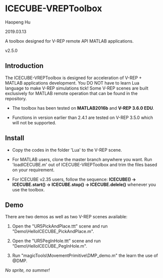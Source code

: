 # ICECUBE-VREPToolbox

Haopeng Hu

2019.03.13

A toolbox designed for V-REP remote API MATLAB applications.

v2.5.0

## Introduction

The ICECUBE-VREPToolbox is designed for acceleration of V-REP + MATLAB applications development. You DO NOT have to learn Lua language to make V-REP simulations tick! Some V-REP scenes are built exclusively for MATLAB remote operation that can be found in the repository.

- The toolbox has been tested on **MATLAB2016b** and **V-REP 3.6.0 EDU**.

- Functions in version earlier than 2.4.1 are tested on V-REP 3.5.0 which will not be supported.

## Install

- Copy the codes in the folder 'Lua' to the V-REP scene.

- For MATLAB users, clone the master branch anywhere you want. Run 'loadICECUBE.m' out of ICECUBE-VREPToolbox and trim the files based on your requirement.

- For ICECUBE v2.35 users, follow the sequence: **ICECUBE() -> ICECUBE.start() -> ICECUBE.stop() -> ICECUBE.delele()** whenever you use the toolbox.


## Demo

There are two demos as well as two V-REP scenes available:

 1. Open the "UR5PickAndPlace.ttt" scene and run "Demo\HelloICECUBE_PickAndPlace.m".

 2. Open the "UR5PegInHole.ttt" scene and run "Demo\HelloICECUBE_PegInHole.m".

 3. Run "magicTools\MovementPrimitive\DMP_demo.m" the learn the use of @DMP.

 *No sprite, no summer!*